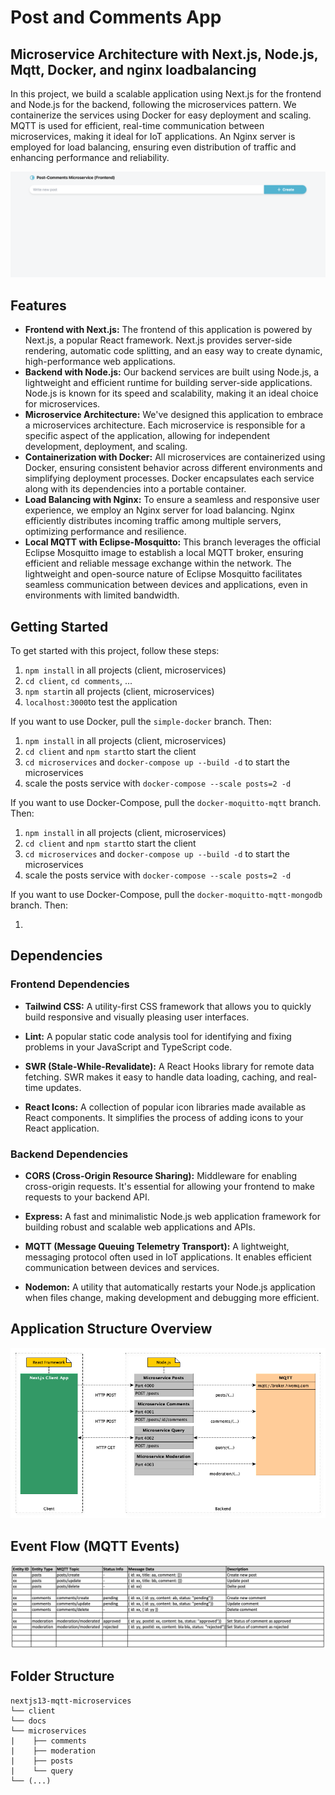# Post and Comments App

## Microservice Architecture with Next.js, Node.js, Mqtt, Docker, and nginx loadbalancing

In this project, we build a scalable application using Next.js for the frontend and Node.js for the backend, following the microservices pattern. We containerize the services using Docker for easy deployment and scaling. MQTT is used for efficient, real-time communication between microservices, making it ideal for IoT applications. An Nginx server is employed for load balancing, ensuring even distribution of traffic and enhancing performance and reliability.

![Application Overview](./docs/frontend-preview.png)

## Features

- **Frontend with Next.js:** The frontend of this application is powered by Next.js, a popular React framework. Next.js provides server-side rendering, automatic code splitting, and an easy way to create dynamic, high-performance web applications.
- **Backend with Node.js:** Our backend services are built using Node.js, a lightweight and efficient runtime for building server-side applications. Node.js is known for its speed and scalability, making it an ideal choice for microservices.
- **Microservice Architecture:** We've designed this application to embrace a microservices architecture. Each microservice is responsible for a specific aspect of the application, allowing for independent development, deployment, and scaling.
- **Containerization with Docker:** All microservices are containerized using Docker, ensuring consistent behavior across different environments and simplifying deployment processes. Docker encapsulates each service along with its dependencies into a portable container.
- **Load Balancing with Nginx:** To ensure a seamless and responsive user experience, we employ an Nginx server for load balancing. Nginx efficiently distributes incoming traffic among multiple servers, optimizing performance and resilience.
- **Local MQTT with Eclipse-Mosquitto:** This branch leverages the official Eclipse Mosquitto image to establish a local MQTT broker, ensuring efficient and reliable message exchange within the network. The lightweight and open-source nature of Eclipse Mosquitto facilitates seamless communication between devices and applications, even in environments with limited bandwidth.

## Getting Started

To get started with this project, follow these steps:

1. `npm install` in all projects (client, microservices)
2. `cd client`, `cd comments`, ...
3. `npm start`in all projects (client, microservices)
4. `localhost:3000`to test the application

If you want to use Docker, pull the `simple-docker` branch. Then:

1. `npm install` in all projects (client, microservices)
2. `cd client` and `npm start`to start the client
3. `cd microservices` and `docker-compose up --build -d` to start the microservices
4. scale the posts service with `docker-compose --scale posts=2 -d`

If you want to use Docker-Compose, pull the `docker-moquitto-mqtt` branch. Then:

1. `npm install` in all projects (client, microservices)
2. `cd client` and `npm start`to start the client
3. `cd microservices` and `docker-compose up --build -d` to start the microservices
4. scale the posts service with `docker-compose --scale posts=2 -d`

If you want to use Docker-Compose, pull the `docker-moquitto-mqtt-mongodb` branch. Then:

1.

## Dependencies

### Frontend Dependencies

- **Tailwind CSS:** A utility-first CSS framework that allows you to quickly build responsive and visually pleasing user interfaces.

- **Lint:** A popular static code analysis tool for identifying and fixing problems in your JavaScript and TypeScript code.

- **SWR (Stale-While-Revalidate):** A React Hooks library for remote data fetching. SWR makes it easy to handle data loading, caching, and real-time updates.

- **React Icons:** A collection of popular icon libraries made available as React components. It simplifies the process of adding icons to your React application.

### Backend Dependencies

- **CORS (Cross-Origin Resource Sharing):** Middleware for enabling cross-origin requests. It's essential for allowing your frontend to make requests to your backend API.

- **Express:** A fast and minimalistic Node.js web application framework for building robust and scalable web applications and APIs.

- **MQTT (Message Queuing Telemetry Transport):** A lightweight, messaging protocol often used in IoT applications. It enables efficient communication between devices and services.

- **Nodemon:** A utility that automatically restarts your Node.js application when files change, making development and debugging more efficient.

## Application Structure Overview

![Application Overview](./docs/Application.png)

## Event Flow (MQTT Events)

![Event Flow (MQTT Events)](./docs/Event-Data-Flow-Table.png)

## Folder Structure

```none
nextjs13-mqtt-microservices
└── client
└── docs
└── microservices
|    ├── comments
|    ├── moderation
|    ├── posts
|    └── query
└── (...)
```
